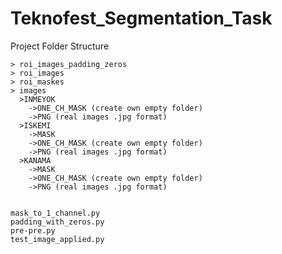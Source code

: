 # Teknofest_Segmentation_Task


Project Folder Structure


    > roi_images_padding_zeros
    > roi_images
    > roi_maskes
    > images
      >INMEYOK
        ->ONE_CH_MASK (create own empty folder)
        ->PNG (real images .jpg format)
      >ISKEMI
        ->MASK
        ->ONE_CH_MASK (create own empty folder)
        ->PNG (real images .jpg format)
      >KANAMA
        ->MASK
        ->ONE_CH_MASK (create own empty folder)
        ->PNG (real images .jpg format)


    mask_to_1_channel.py
    padding_with_zeros.py
    pre-pre.py
    test_image_applied.py
